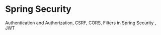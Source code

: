 # Spring Security  
 
 Authentication and Authorization, CSRF, CORS, Filters in Spring Security , JWT 
